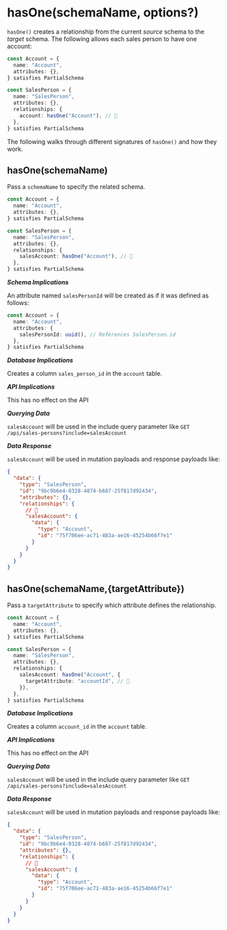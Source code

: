# hasOne(schemaName, options?)

`hasOne()` creates a relationship from the current _source_ schema to the _target_ schema. The following allows each sales person to have one account:

```ts
const Account = {
  name: "Account",
  attributes: {},
} satisfies PartialSchema

const SalesPerson = {
  name: "SalesPerson",
  attributes: {},
  relationships: {
    account: hasOne("Account"), // 👀
  },
} satisfies PartialSchema
```

The following walks through different signatures of `hasOne()` and how they work.

## hasOne(schemaName)

Pass a `schemaName` to specify the related schema.

```ts
const Account = {
  name: "Account",
  attributes: {},
} satisfies PartialSchema

const SalesPerson = {
  name: "SalesPerson",
  attributes: {},
  relationships: {
    salesAccount: hasOne("Account"), // 👀
  },
} satisfies PartialSchema
```

**_Schema Implications_**

An attribute named `salesPersonId` will be created as if it was defined as follows:

```ts
const Account = {
  name: "Account",
  attributes: {
    salesPersonId: uuid(), // References SalesPerson.id
  },
} satisfies PartialSchema
```

**_Database Implications_**

Creates a column `sales_person_id` in the `account` table.

**_API Implications_**

This has no effect on the API

**_Querying Data_**

`salesAccount` will be used in the include query parameter like `GET /api/sales-persons?include=salesAccount`

**_Data Response_**

`salesAccount` will be used in mutation payloads and response payloads like:

```json
{
  "data": {
    "type": "SalesPerson",
    "id": "9bc9b6e4-0328-4874-b687-25f817d92434",
    "attributes": {},
    "relationships": {
      // 👀
      "salesAccount": {
        "data": {
          "type": "Account",
          "id": "75f706ee-ac71-483a-ae16-45254b66f7e1"
        }
      }
    }
  }
}
```

## hasOne(schemaName,{targetAttribute})

Pass a `targetAttribute` to specify which attribute defines the relationship.

```ts
const Account = {
  name: "Account",
  attributes: {},
} satisfies PartialSchema

const SalesPerson = {
  name: "SalesPerson",
  attributes: {},
  relationships: {
    salesAccount: hasOne("Account", {
      targetAttribute: "accountId", // 👀
    }),
  },
} satisfies PartialSchema
```

**_Database Implications_**

Creates a column `account_id` in the `account` table.

**_API Implications_**

This has no effect on the API

**_Querying Data_**

`salesAccount` will be used in the include query parameter like `GET /api/sales-persons?include=salesAccount`

**_Data Response_**

`salesAccount` will be used in mutation payloads and response payloads like:

```json
{
  "data": {
    "type": "SalesPerson",
    "id": "9bc9b6e4-0328-4874-b687-25f817d92434",
    "attributes": {},
    "relationships": {
      // 👀
      "salesAccount": {
        "data": {
          "type": "Account",
          "id": "75f706ee-ac71-483a-ae16-45254b66f7e1"
        }
      }
    }
  }
}
```

